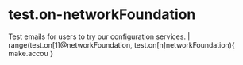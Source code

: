 # test.on-networkFoundation
Test emails for users to try our configuration services. | range(test.on[1]@networkFoundation, test.on[n]networkFoundation){ make.accou }

